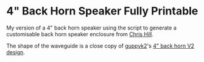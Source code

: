 # 4" Back Horn Speaker Fully Printable
My version of a 4" back horn speaker using the script to generate a customisable back horn speaker enclosure from
[Chris Hill](https://www.printables.com/model/117883-customisable-back-horn-speaker-enclosure/files).

The shape of the waveguide is a close copy of [guppyk2](https://www.thingiverse.com/guppyk2/designs)'s [4" back horn V2 design](https://www.thingiverse.com/thing:4750820).
